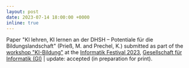 ```yaml
---
layout: post
date: 2023-07-14 18:00:00 +0000
inline: true
---
```


Paper "KI lehren, KI lernen an der DHSH – Potentiale für die Bildungslandschaft" (Prieß, M. and Prechel, K.) submitted as part of the [workshop "KI-Bildung"](https://ki-bildung.github.io/2023/index.html) at the [Informatik Festival 2023](https://informatik2023.gi.de/registration_speaker.html), [Gesellschaft für Informatik (GI)](https://gi.de) | update: accepted (in preparation for print).